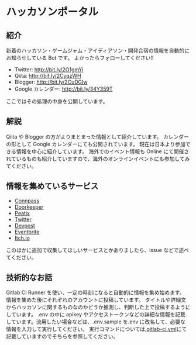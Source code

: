 # ハッカソンポータル

## 紹介

新着のハッカソン・ゲームジャム・アイディアソン・開発合宿の情報を自動的にお知らせしている Bot です。
よかったらフォローしてください!!

- Twitter: http://bit.ly/2O1gmYi
- Qiita: http://bit.ly/2CyqzWH
- Blogger: http://bit.ly/2CuDGIw
- Google カレンダー: http://bit.ly/34Y359T

ここではその処理の中身を公開しています。

## 解説

Qiita や Blogger の方がよりまとまった情報として紹介しています。
カレンダーの形として Google カレンダーにても公開されています。
現在は日本より参加できる情報を中心に紹介しています。
海外でのイベント情報も Online にて開催されているものも紹介していますので、海外のオンラインイベントにも参加してみてください。

## 情報を集めているサービス

- [Connpass](https://connpass.com/)
- [Doorkeeper](https://www.doorkeeper.jp/)
- [Peatix](https://peatix.com/)
- [Twitter](https://twitter.com/search?q=hackathon%20OR%20%E3%83%83%E3%82%AB%E3%82%BD%E3%83%B3%20OR%20gamejam%20OR%20%E3%82%A2%E3%82%A4%E3%83%87%E3%82%A3%E3%82%A2%E3%82%BD%E3%83%B3%20OR%20%E3%82%A2%E3%82%A4%E3%83%87%E3%82%A2%E3%82%BD%E3%83%B3%20OR%20ideathon%20OR%20%E9%96%8B%E7%99%BA%E5%90%88%E5%AE%BF%20OR%20%E3%81%AF%E3%81%A3%E3%81%8B%E3%81%9D%E3%82%93&src=typed_query&f=live)
- [Devpost](https://devpost.com/hackathons)
- [Eventbrite](https://www.eventbrite.com/)
- [Itch.io](https://itch.io/jams)

このほかに追加で収集してほしいサービスとかありましたら、issue などで述べてください。

## 技術的なお話

Gitlab CI Runner を使い、一定の時刻になると自動的に情報を集め始めます。
情報を集めた後にそれぞれのアカウントに投稿しています。
タイトルや詳細文からハッカソンに関するものなのかどうか推測し、判断した上で投稿するようにしています。
.env の中に apikey やアクセストークンなどの詳細な情報を記載しています。流用したい場合などは、.env.sample を.env に改名して、必要な情報を入力して実行してください。
実行コマンドについては[.gitlab-ci.yml](./.gitlab-ci.yml)にて記載していますのでそちらを参照してください。
